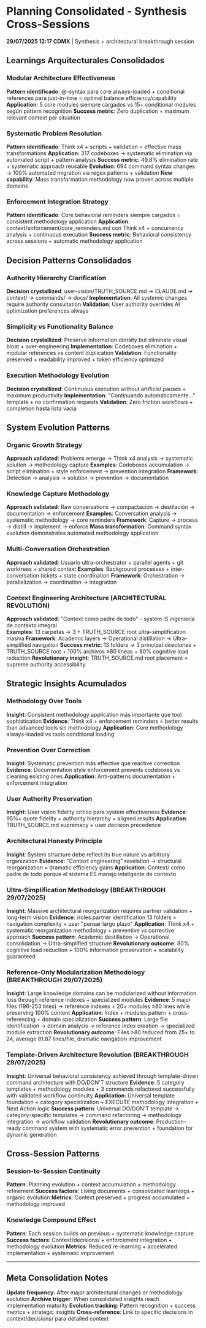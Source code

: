 # Planning Consolidated - Synthesis Cross-Sessions

**29/07/2025 12:17 CDMX** | Synthesis + architectural breakthrough session

## Learnings Arquitecturales Consolidados

### Modular Architecture Effectiveness
**Pattern identificado**: @-syntax para core always-loaded + conditional references para just-in-time = optimal balance efficiency/capability
**Application**: 5 core modules siempre cargados vs 15+ conditional modules según pattern recognition
**Success metric**: Zero duplication + maximum relevant context per situation

### Systematic Problem Resolution
**Pattern identificado**: Think x4 + scripts + validation = effective mass transformations
**Application**: 317 codeboxes → systematic elimination via automated script + pattern analysis
**Success metric**: 49.8% elimination rate + systematic approach reusable
**Evolution**: 694 command syntax changes → 100% automated migration via regex patterns + validation
**New capability**: Mass transformation methodology now proven across multiple domains

### Enforcement Integration Strategy
**Pattern identificado**: Core behavioral reminders siempre cargados = consistent methodology application
**Application**: context/enforcement/core_reminders.md con Think x4 + concurrency analysis + continuous execution
**Success metric**: Behavioral consistency across sessions + automatic methodology application

## Decision Patterns Consolidados

### Authority Hierarchy Clarification
**Decision crystallized**: user-vision/TRUTH_SOURCE.md → CLAUDE.md → context/ → commands/ → docs/
**Implementation**: All systemic changes require authority consultation
**Validation**: User authority overrides AI optimization preferences always

### Simplicity vs Functionality Balance
**Decision crystallized**: Preserve information density but eliminate visual bloat + over-engineering
**Implementation**: Codeboxes elimination + modular references vs content duplication
**Validation**: Functionality preserved + readability improved + token efficiency optimized

### Execution Methodology Evolution
**Decision crystallized**: Continuous execution without artificial pauses = maximum productivity
**Implementation**: "Continuando automáticamente..." template + no confirmation requests
**Validation**: Zero friction workflows + completion hasta lista vacía

## System Evolution Patterns

### Organic Growth Strategy
**Approach validated**: Problems emerge → Think x4 analysis → systematic solution → methodology capture
**Examples**: Codeboxes accumulation → script elimination + style enforcement → prevention integration
**Framework**: Detection → analysis → solution → prevention → documentation

### Knowledge Capture Methodology
**Approach validated**: Raw conversations → compactación → destilación → documentation → enforcement
**Examples**: Conversation analysis → systematic methodology → core reminders
**Framework**: Capture → process → distill → implement → enforce
**Mass transformation**: Command syntax evolution demonstrates automated methodology application

### Multi-Conversation Orchestration
**Approach validated**: Usuario ultra-orchestrator + parallel agents + git worktrees + shared context
**Examples**: Background processes + inter-conversation tickets + state coordination
**Framework**: Orchestration → parallelization → coordination → integration

### Context Engineering Architecture (ARCHITECTURAL REVOLUTION)
**Approach validated**: "Context como padre de todo" - system IS ingeniería de contexto integral  
**Examples**: 13 carpetas → 3 + TRUTH_SOURCE root ultra-simplification masiva
**Framework**: Academic layers → Operational distillation → Ultra-simplified navigation
**Success metric**: 13 folders → 3 principal directories + TRUTH_SOURCE root + 100% archivos ≤80 líneas + 80% cognitive load reduction
**Revolutionary insight**: TRUTH_SOURCE.md root placement = supreme authority accessibility

## Strategic Insights Acumulados

### Methodology Over Tools
**Insight**: Consistent methodology application más importante que tool sophistication
**Evidence**: Think x4 + enforcement reminders = better results than advanced tools sin methodology
**Application**: Core methodology always-loaded vs tools conditional loading

### Prevention Over Correction
**Insight**: Systematic prevention más effective que reactive correction
**Evidence**: Documentation style enforcement prevents codeboxes vs cleaning existing ones
**Application**: Anti-patterns documentation + enforcement integration

### User Authority Preservation
**Insight**: User vision fidelity crítico para system effectiveness
**Evidence**: 95%+ quote fidelity + authority hierarchy = aligned results
**Application**: TRUTH_SOURCE.md supremacy + user decision precedence

### Architectural Honesty Principle
**Insight**: System structure debe reflect its true nature vs arbitrary organization
**Evidence**: "Context engineering" revelation → structural reorganization = dramatic efficiency gains
**Application**: Context/ como padre de todo porque el sistema ES manejo inteligente de contexto

### Ultra-Simplification Methodology (BREAKTHROUGH 29/07/2025)
**Insight**: Massive architectural reorganization requires partner validation + long-term vision
**Evidence**: /roles:partner identification 13 folders = navigation complexity + user "pensar largo plazo"
**Application**: Think x4 + systematic reorganization methodology + preventive vs corrective approach
**Success pattern**: Academic destillation → Operational consolidation → Ultra-simplified structure
**Revolutionary outcome**: 80% cognitive load reduction + 100% information preservation + scalability guaranteed

### Reference-Only Modularization Methodology (BREAKTHROUGH 29/07/2025)
**Insight**: Large knowledge domains can be modularized without information loss through reference indexes + specialized modules
**Evidence**: 5 major files (196-253 lines) → reference indexes + 20+ modules ≤80 lines while preserving 100% content
**Application**: Index + modules pattern + cross-referencing + domain specialization
**Success pattern**: Large file identification → domain analysis → reference index creation → specialized module extraction
**Revolutionary outcome**: Files >80 reduced from 25+ to 24, average 81.87 lines/file, dramatic navigation improvement

### Template-Driven Architecture Revolution (BREAKTHROUGH 29/07/2025)
**Insight**: Universal behavioral consistency achieved through template-driven command architecture with DO/DON'T structure
**Evidence**: 5 category templates + methodology modules + 3 commands refactored successfully with validated workflow continuity
**Application**: Universal template foundation + category specialization + EXECUTE methodology integration + Next Action logic
**Success pattern**: Universal DO/DON'T template → category-specific templates → command refactoring → methodology integration → workflow validation
**Revolutionary outcome**: Production-ready command system with systematic error prevention + foundation for dynamic generation

## Cross-Session Patterns

### Session-to-Session Continuity
**Pattern**: Planning evolution + context accumulation + methodology refinement
**Success factors**: Living documents + consolidated learnings + organic evolution
**Metrics**: Context preserved + progress accumulated + methodology improved

### Knowledge Compound Effect
**Pattern**: Each session builds on previous + systematic knowledge capture
**Success factors**: Context/decisions/ + enforcement integration + methodology evolution
**Metrics**: Reduced re-learning + accelerated implementation + systematic improvement

---

## Meta Consolidation Notes

**Update frequency**: After major architectural changes or methodology evolution
**Archive trigger**: When consolidated insights reach implementation maturity
**Evolution tracking**: Pattern recognition + success metrics + strategic insights
**Cross-reference**: Link to specific decisions in context/decisions/ para detailed context